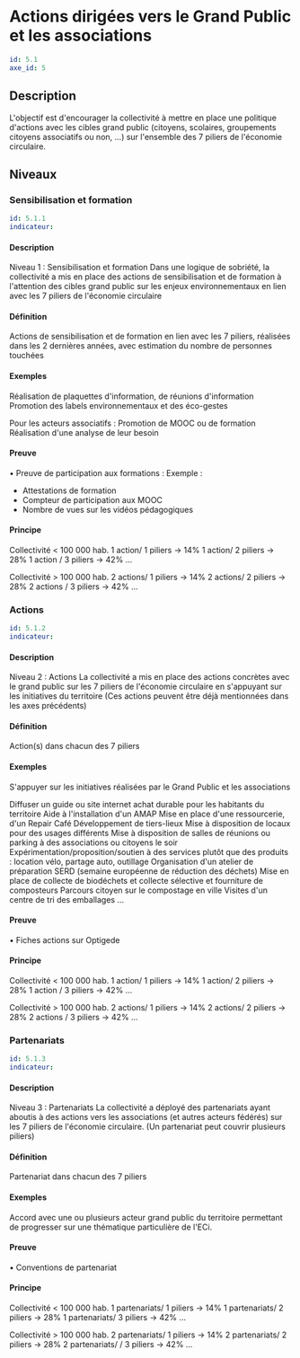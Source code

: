 # Actions dirigées vers le Grand Public et les associations
```yaml
id: 5.1
axe_id: 5
```
## Description
L'objectif est d'encourager la collectivité à mettre en place une politique d'actions avec les cibles grand public (citoyens, scolaires, groupements citoyens associatifs ou non, ...) sur l'ensemble des 7 piliers de l'économie circulaire.

## Niveaux
### Sensibilisation et formation
```yaml
id: 5.1.1
indicateur:
```

#### Description
Niveau 1 : Sensibilisation et formation
Dans une logique de sobriété, la collectivité a mis en place des actions de sensibilisation et de formation à l'attention des cibles grand public sur les enjeux environnementaux en lien avec les 7 piliers de l'économie circulaire

#### Définition
Actions de sensibilisation et de formation en lien avec les 7 piliers, réalisées dans les 2 dernières années, avec estimation du nombre de personnes touchées

#### Exemples
Réalisation de plaquettes d'information, de réunions d'information
Promotion des labels environnementaux et des éco-gestes

Pour les acteurs associatifs :
Promotion de MOOC ou de formation
Réalisation d'une analyse de leur besoin

#### Preuve
• Preuve de participation aux formations :
Exemple :
- Attestations de formation
- Compteur de participation aux MOOC
- Nombre de vues sur les vidéos pédagogiques

#### Principe
Collectivité < 100 000 hab. 
1 action/ 1 piliers → 14%
1 action/ 2 piliers → 28%
1 action / 3 piliers → 42%
…

Collectivité > 100 000 hab. 
2 actions/ 1 piliers → 14%
2 actions/ 2 piliers → 28%
2 actions / 3 piliers → 42%
…


### Actions
```yaml
id: 5.1.2
indicateur:
```

#### Description
Niveau 2 : Actions
La collectivité a mis en place des actions concrètes avec le grand public sur les 7 piliers de l'économie circulaire en s'appuyant sur les initiatives du territoire
(Ces actions peuvent être déjà mentionnées dans les axes précédents)

#### Définition
Action(s) dans chacun des 7 piliers

#### Exemples
S'appuyer sur les initiatives réalisées par le Grand Public et les associations

Diffuser un guide ou site internet achat durable pour les habitants du territoire
Aide à l'installation d'un AMAP
Mise en place d'une ressourcerie, d'un Repair Café
Développement de tiers-lieux
Mise à disposition de locaux pour des usages différents
Mise à disposition de salles de réunions ou parking à des associations ou citoyens le soir
Expérimentation/proposition/soutien à des services plutôt que des produits : location vélo, partage auto, outillage
Organisation d'un atelier de préparation SERD (semaine européenne de réduction des déchets)
Mise en place de collecte de biodéchets et collecte sélective et fourniture de composteurs
Parcours citoyen sur le compostage en ville
Visites d'un centre de tri des emballages
...

#### Preuve
• Fiches actions sur Optigede

#### Principe
Collectivité < 100 000 hab.
1 action/ 1 piliers → 14%
1 action/ 2 piliers → 28%
1 action / 3 piliers → 42%
…

Collectivité > 100 000 hab.
2 actions/ 1 piliers → 14%
2 actions/ 2 piliers → 28%
2 actions / 3 piliers → 42%
…


### Partenariats
```yaml
id: 5.1.3
indicateur:
```

#### Description
Niveau 3 : Partenariats
La collectivité a déployé des partenariats ayant aboutis à des actions vers les associations (et autres acteurs fédérés) sur les 7 piliers de l'économie circulaire.
(Un partenariat peut couvrir plusieurs piliers)

#### Définition
Partenariat dans chacun des 7 piliers

#### Exemples
Accord avec une ou plusieurs acteur grand public du territoire permettant de progresser sur une thématique particulière de l'ECi.

#### Preuve
• Conventions de partenariat

#### Principe
Collectivité < 100 000 hab.
1 partenariats/ 1 piliers → 14%
1 partenariats/ 2 piliers → 28%
1 partenariats/ 3 piliers → 42%
…

Collectivité > 100 000 hab. 
2 partenariats/ 1 piliers → 14%
2 partenariats/ 2 piliers → 28%
2 partenariats/ / 3 piliers → 42%
…



